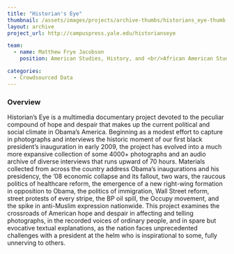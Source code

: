 ```yaml
---
title: "Historian's Eye"
thumbnail: /assets/images/projects/archive-thumbs/historians_eye-thumb.jpg
layout: archive
project_url: http://campuspress.yale.edu/historianseye

team:
  - name: Matthew Frye Jacobson
    position: American Studies, History, and <br/>African American Studies

categories:
  - Crowdsourced Data
---
```


### Overview

Historian’s Eye is a multimedia documentary project devoted to the peculiar compound of hope and despair that makes up the current political and social climate in Obama’s America. Beginning as a modest effort to capture in photographs and interviews the historic moment of our first black president’s inauguration in early 2009, the project has evolved into a much more expansive collection of some 4000+ photographs and an audio archive of diverse interviews that runs upward of 70 hours. Materials collected from across the country address Obama’s inaugurations and his presidency, the ’08 economic collapse and its fallout, two wars, the raucous politics of healthcare reform, the emergence of a new right-wing formation in opposition to Obama, the politics of immigration, Wall Street reform, street protests of every stripe, the BP oil spill, the Occupy movement, and the spike in anti-Muslim expression nationwide. This project examines the crossroads of American hope and despair in affecting and telling photographs, in the recorded voices of ordinary people, and in spare but evocative textual explanations, as the nation faces unprecedented challenges with a president at the helm who is inspirational to some, fully unnerving to others.